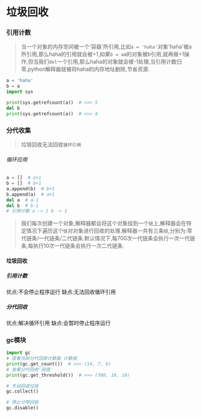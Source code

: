 # 垃圾回收
### 引用计数
> 当一个对象的内存空间被一个'容器'所引用,比如`a = 'haha'`对象'haha'被a所引用,那么haha的引用就会被+1,如果`b = a`a的对象被b引用,就再做+1操作,但当我们`del`一个引用,那么haha的对象就会被-1处理,当引用计数归零,python解释器就被将haha的内存地址删除,节省资源.
```python
a = 'haha'
b = a
import sys

print(sys.getrefcount(a))  # >>> 5
del b
print(sys.getrefcount(a))  # >>> 4
```
### 分代收集
> 垃圾回收无法回收`循环引用`
###### 循环应用
```python
a = []  # a+1
b = []  # b+1
a.append(b)  # b+1
b.append(a)  # a+1
del a  # a-1
del b  # b-1
# 引用计数 a -> 1 b -> 1
```
> 我们每次创建一个对象,解释器都会将这个对象挂到一个`链`上,解释器会在特定情况下遍历这个`链`对对象进行回收的处理.解释器一共有三条`链`,分别为:零代链条/一代链条/二代链条.默认情况下,每700次一代链条会执行一次一代链条,每执行10次一代链条会执行一次二代链条.

#### 垃圾回收
##### 引用计数
优点:不会停止程序运行
缺点:无法回收循环引用
##### 分代回收
优点:解决循环引用
缺点:会暂时停止程序运行

### gc模块
```python
import gc
# 查看当前分代回收计数器 计数值
print(gc.get_count())  # >>> (14, 7, 6)
# 查看分代回收'阀值'
print(gc.get_threshold())  # >>> (700, 10, 10)

# 手动回收垃圾
gc.collect()

# 停止分带回收
gc.disable()
```